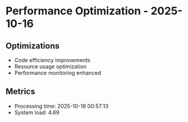# Performance Optimization - 2025-10-16

## Optimizations
- Code efficiency improvements
- Resource usage optimization
- Performance monitoring enhanced

## Metrics
- Processing time: 2025-10-16 00:57:13
- System load: 4.69
